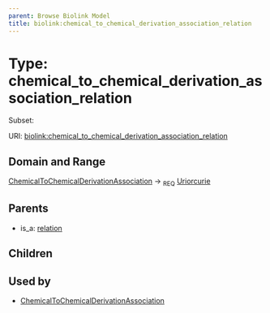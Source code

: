 ```yaml
---
parent: Browse Biolink Model
title: biolink:chemical_to_chemical_derivation_association_relation
---
```


# Type: chemical_to_chemical_derivation_association_relation

Subset:



URI: [biolink:chemical_to_chemical_derivation_association_relation](https://w3id.org/biolink/vocab/chemical_to_chemical_derivation_association_relation)

## Domain and Range

[ChemicalToChemicalDerivationAssociation](ChemicalToChemicalDerivationAssociation.md) ->  <sub>REQ</sub> [Uriorcurie](types/Uriorcurie.md)

## Parents

 *  is_a: [relation](relation.md)

## Children


## Used by

 * [ChemicalToChemicalDerivationAssociation](ChemicalToChemicalDerivationAssociation.md)

